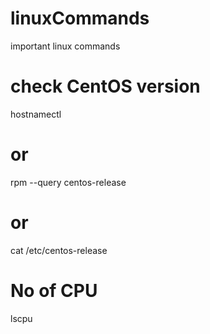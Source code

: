 # linuxCommands
important linux commands

# check CentOS version
  hostnamectl 
# or 
  rpm --query centos-release
# or
 cat /etc/centos-release

# No of CPU
  lscpu 
